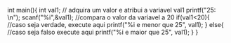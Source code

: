 
int main(){
    int val1;
// adquira um valor e atribui a variavel val1
printf("25: \n");
scanf("%i",&val1);
//compara o valor da variavel a 20
if(val1<20){
//caso seja verdade, execute aqui
printf("%i e menor que 25", val1);
}
else{
//caso seja falso execute aqui 
printf("%i e maior que 25", val1);
}
}
